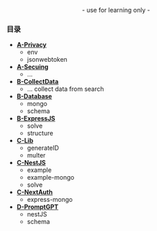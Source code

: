 <p align="center">
    - use for learning only -
</p>

### 目录

- [**A-Privacy**](https://github.com/989x/backend/tree/main/A-Privacy)
    - env
    - jsonwebtoken
- [**A-Secuing**](https://github.com/989x/backend/tree/main/A-Secuing)
    - ...
- [**B-CollectData**](https://github.com/989x/backend/tree/main/B-CollectData)
    - ... collect data from search
- [**B-Database**](https://github.com/989x/backend/tree/main/B-Database)
    - mongo
    - schema
- [**B-ExpressJS**](https://github.com/989x/backend/tree/main/B-ExpressJS)
    - solve
    - structure
- [**C-Lib**](https://github.com/989x/backend/tree/main/C-Lib)
    - generateID
    - multer
- [**C-NestJS**](https://github.com/989x/backend/tree/main/C-NestJS)
    - example
    - example-mongo
    - solve
- [**C-NextAuth**](https://github.com/989x/backend/tree/main/C-NextAuth)
    - express-mongo
- [**D-PromptGPT**](https://github.com/989x/backend/tree/main/C-PromptGPT)
    - nestJS
    - schema